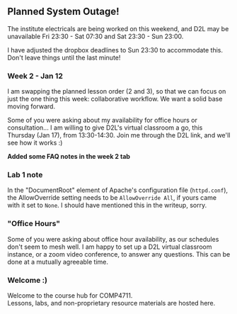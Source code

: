 ## Planned System Outage!

The institute electricals are being worked on this weekend, and D2L may be
unavailable Fri 23:30 - Sat 07:30 and Sat 23:30 - Sun 23:00.

I have adjusted the dropbox deadlines to Sun 23:30 to accommodate this.  
Don't leave things until the last minute!

### Week 2 - Jan 12

I am swapping the planned lesson order (2 and 3), so that we can focus on just
the one thing this week: collaborative workflow. We want a solid base moving forward.

Some of you were asking about my availability for office hours or consultation...
I am willing to give D2L's virtual classroom a go, this Thursday (Jan 17),
from 13:30-14:30. Join me through the D2L link, and we'll see how it works :)

**Added some FAQ notes in the week 2 tab**

### Lab 1 note  

In the "DocumentRoot" element of Apache's configuration file (`httpd.conf`), the
AllowOverride setting needs to be `AllowOverride All`, if yours came with it
set to `None`. I should have mentioned this in the writeup, sorry.

### "Office Hours"

Some of you were asking about office hour availability, as our schedules don't seem to mesh well.
I am happy to set up a D2L virtual classroom instance, or a zoom video conference,
to answer any questions. This can be done at a mutually agreeable time.

### Welcome :) 

Welcome to the course hub for COMP4711.  
Lessons, labs, and non-proprietary resource materials are hosted here.